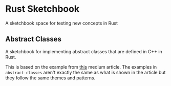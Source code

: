 # Rust Sketchbook
A sketchbook space for testing new concepts in Rust


## Abstract Classes
A sketchbook for implementing abstract classes that are defined in C++ in Rust.

This is based on the example from [this]() medium article. The examples in 
`abstract-classes` aren't exactly the same as what is shown in the article but they 
follow the same themes and patterns.